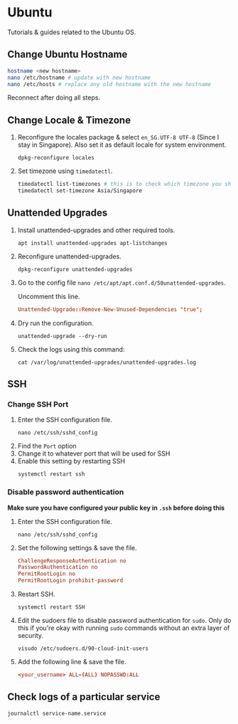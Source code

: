 # Ubuntu
Tutorials & guides related to the Ubuntu OS.

## Change Ubuntu Hostname
```bash
hostname <new hostname>
nano /etc/hostname # update with new hostname
nano /etc/hosts # replace any old hostname with the new hostname
```
Reconnect after doing all steps.

## Change Locale & Timezone
1. Reconfigure the locales package & select `en_SG.UTF-8 UTF-8` (Since I stay in Singapore). Also set it as default locale for system environment.
    ```
    dpkg-reconfigure locales
    ```
2. Set timezone using `timedatectl`.
    ```bash
    timedatectl list-timezones # this is to check which timezone you should change to
    timedatectl set-timezone Asia/Singapore
    ```
## Unattended Upgrades
1. Install unattended-upgrades and other required tools.
    ```
    apt install unattended-upgrades apt-listchanges
    ```
2. Reconfigure unattended-upgrades.
    ```
    dpkg-reconfigure unattended-upgrades
    ```
3. Go to the config file `nano /etc/apt/apt.conf.d/50unattended-upgrades`.

    Uncomment this line.
    ```conf
    Unattended-Upgrade::Remove-New-Unused-Dependencies "true";
    ```
4. Dry run the configuration.
    ```
    unattended-upgrade --dry-run
    ```
5. Check the logs using this command:
    ```
    cat /var/log/unattended-upgrades/unattended-upgrades.log
    ```

## SSH
### Change SSH Port
1. Enter the SSH configuration file.
    ```
    nano /etc/ssh/sshd_config
    ```
2. Find the `Port` option
3. Change it to whatever port that will be used for SSH
4. Enable this setting by restarting SSH
    ```
    systemctl restart ssh
    ```

### Disable password authentication
**Make sure you have configured your public key in `.ssh` before doing this**
1. Enter the SSH configuration file.
    ```
    nano /etc/ssh/sshd_config
    ```
2. Set the following settings & save the file.
    ```conf
    ChallengeResponseAuthentication no
    PasswordAuthentication no
    PermitRootLogin no
    PermitRootLogin prohibit-password
    ```
3. Restart SSH.
    ```
    systemctl restart SSH
    ```
4. Edit the sudoers file to disable password authentication for `sudo`. Only do this if you're okay with running `sudo` commands without an extra layer of security.
    ```
    visudo /etc/sudoers.d/90-cloud-init-users
    ```
5. Add the following line & save the file.
    ```conf
    <your_username> ALL=(ALL) NOPASSWD:ALL
    ```

## Check logs of a particular service
```
journalctl service-name.service
```